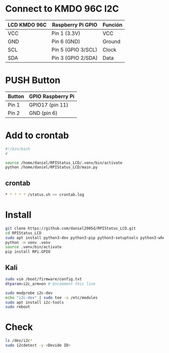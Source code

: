 # Connect to KMDO 96C  I2C

| LCD KMDO 96C | Raspberry Pi GPIO  | Función      |
| ------------ | ------------------ | ------------ |
| VCC          | Pin 1 (3.3V)       | VCC          |
| GND          | Pin 6 (GND)        | Ground       |
| SCL          | Pin 5 (GPIO 3/SCL) | Clock        |
| SDA          | Pin 3 (GPIO 2/SDA) | Data         |


# PUSH Button

| Button | GPIO Raspberry Pi      |
| ----- | ---------------------- |
| Pin 1 | GPIO17 (pin 11) |
| Pin 2 | GND (pin  6)     |


# Add to crontab

<!-- status.sh -->
```bash
#!/bin/bash
#

source /home/daniel/RPIStatus_LCD/.venv/bin/activate
python /home/daniel/RPIStatus_LCD/main.py
```

## crontab

```bash
* * * * * /status.sh >> crontab.log
```

# Install

```bash
git clone https://github.com/daniel2005d/RPIStatus_LCD.git
cd RPIStatus_LCD
sudo apt install python3-dev python3-pip python3-setuptools python3-wheel build-essential
python -m venv .venv
source .venv/bin/activate
pip install RPi.GPIO
```

## Kali

```bash
sudo vim /boot/firmware/config.txt
dtparam=i2c_arm=on # Uncomment this line

sudo modprobe i2c-dev
echo "i2c-dev" | sudo tee -a /etc/modules
sudo apt install i2c-tools
sudo reboot
```

# Check

```bash
ls /dev/i2c*
sudo i2cdetect -y <Devide ID>
```
